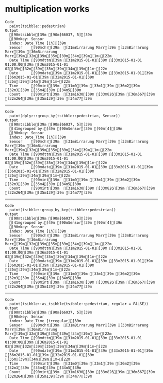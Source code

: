 # multiplication works

    Code
      paint(tsibble::pedestrian)
    Output
      [90mtsibble[39m [90m[66037, 5][39m 
      [90mkey: Sensor
      index: Date_Time [1h][39m 
      Sensor    [90mchr[39m  [31mBirrarung Marr[39m [33mBirrarung Marr[39m [36mBirrarung Marr[39m[32m[39m[35m[39m[34m[39m[1m~[22m
      Date_Time [90mdttm[39m [31m2015-01-01[39m [33m2015-01-01 01:00:00[39m [36m2015-01-01 02[39m[32m[39m[35m[39m[34m[39m[1m~[22m
      Date      [90mdate[39m [31m2015-01-01[39m [33m2015-01-01[39m [36m2015-01-01[39m [32m2015-01-01[39m [35m[39m[34m[39m[1m~[22m
      Time      [90mint[39m  [31m0[39m [33m1[39m [36m2[39m [32m3[39m [35m4[39m [34m5[39m
      Count     [90mint[39m  [31m1630[39m [33m826[39m [36m567[39m [32m264[39m [35m139[39m [34m77[39m 

---

    Code
      paint(dplyr::group_by(tsibble::pedestrian, Sensor))
    Output
      [90mtsibble[39m [90m[66037, 5][39m 
      [41mgrouped by:[49m [90mSensor[39m [90m[4][39m
      [90mkey: Sensor
      index: Date_Time [1h][39m 
      Sensor    [90mchr[39m  [31mBirrarung Marr[39m [33mBirrarung Marr[39m [36mBirrarung Marr[39m[32m[39m[35m[39m[34m[39m[1m~[22m
      Date_Time [90mdttm[39m [31m2015-01-01[39m [33m2015-01-01 01:00:00[39m [36m2015-01-01 02[39m[32m[39m[35m[39m[34m[39m[1m~[22m
      Date      [90mdate[39m [31m2015-01-01[39m [33m2015-01-01[39m [36m2015-01-01[39m [32m2015-01-01[39m [35m[39m[34m[39m[1m~[22m
      Time      [90mint[39m  [31m0[39m [33m1[39m [36m2[39m [32m3[39m [35m4[39m [34m5[39m
      Count     [90mint[39m  [31m1630[39m [33m826[39m [36m567[39m [32m264[39m [35m139[39m [34m77[39m 

---

    Code
      paint(tsibble::group_by_key(tsibble::pedestrian))
    Output
      [90mtsibble[39m [90m[66037, 5][39m 
      [41mgrouped by:[49m [90mSensor[39m [90m[4][39m
      [90mkey: Sensor
      index: Date_Time [1h][39m 
      Sensor    [90mchr[39m  [31mBirrarung Marr[39m [33mBirrarung Marr[39m [36mBirrarung Marr[39m[32m[39m[35m[39m[34m[39m[1m~[22m
      Date_Time [90mdttm[39m [31m2015-01-01[39m [33m2015-01-01 01:00:00[39m [36m2015-01-01 02[39m[32m[39m[35m[39m[34m[39m[1m~[22m
      Date      [90mdate[39m [31m2015-01-01[39m [33m2015-01-01[39m [36m2015-01-01[39m [32m2015-01-01[39m [35m[39m[34m[39m[1m~[22m
      Time      [90mint[39m  [31m0[39m [33m1[39m [36m2[39m [32m3[39m [35m4[39m [34m5[39m
      Count     [90mint[39m  [31m1630[39m [33m826[39m [36m567[39m [32m264[39m [35m139[39m [34m77[39m 

---

    Code
      paint(tsibble::as_tsibble(tsibble::pedestrian, regular = FALSE))
    Output
      [90mtsibble[39m [90m[66037, 5][39m 
      [90mkey: Sensor
      index: Date_Time [irregular][39m 
      Sensor    [90mchr[39m  [31mBirrarung Marr[39m [33mBirrarung Marr[39m [36mBirrarung Marr[39m[32m[39m[35m[39m[34m[39m[1m~[22m
      Date_Time [90mdttm[39m [31m2015-01-01[39m [33m2015-01-01 01:00:00[39m [36m2015-01-01 02[39m[32m[39m[35m[39m[34m[39m[1m~[22m
      Date      [90mdate[39m [31m2015-01-01[39m [33m2015-01-01[39m [36m2015-01-01[39m [32m2015-01-01[39m [35m[39m[34m[39m[1m~[22m
      Time      [90mint[39m  [31m0[39m [33m1[39m [36m2[39m [32m3[39m [35m4[39m [34m5[39m
      Count     [90mint[39m  [31m1630[39m [33m826[39m [36m567[39m [32m264[39m [35m139[39m [34m77[39m 

